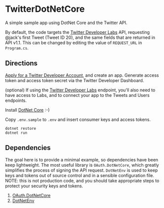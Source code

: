 # TwitterDotNetCore

A simple sample app using DotNet Core and the Twitter API.

By default, the code targets the [Twitter Developer Labs](https://t.co/labs) API, requesting @jack's first Tweet (Tweet ID 20), and the same fields that are returned in API v1.1. This can be changed by editing the value of `REQUEST_URL` in `Program.cs`.

## Directions

[Apply for a Twitter Developer Account](https://t.co.apply-for-access), and create an app. Generate access token and access token secret via the Twitter Developer Dashboard.

(optional) If using the [Twitter Developer Labs](https://t.co/labs) endpoint, you'll also need to have access to Labs, and to connect your app to the Tweets and Users endpoints.

Install [DotNet Core](https://dotnet.microsoft.com/download) :-)

Copy `.env.sample` to `.env` and insert consumer keys and access tokens.

```shell
dotnet restore
dotnet run
```

## Dependencies

The goal here is to provide a minimal example, so dependencies have been keep lightweight. The most useful library is `OAuth.DotNetCore`, which greatly simplifies the process of signing the API request. `DotNetEnv` is used to keep keys and tokens out of source control and in a sensible configuration file. NOTE: this is not production code, and you should take appropriate steps to protect your security keys and tokens.

1. [OAuth.DotNetCore](https://github.com/rhargreaves/oauth-dotnetcore)
2. [DotNetEnv](https://github.com/tonerdo/dotnet-env)
